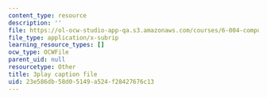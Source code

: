 ```yaml
---
content_type: resource
description: ''
file: https://ol-ocw-studio-app-qa.s3.amazonaws.com/courses/6-004-computation-structures-spring-2017/23e586db58d05149a524f28427676c13_CLiy3m2Jt-M.vtt
file_type: application/x-subrip
learning_resource_types: []
ocw_type: OCWFile
parent_uid: null
resourcetype: Other
title: 3play caption file
uid: 23e586db-58d0-5149-a524-f28427676c13
---
```

